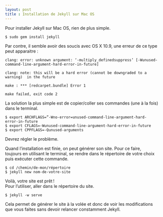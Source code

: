 ```yaml
---
layout: post
title : Installation de Jekyll sur Mac OS
---
```


Pour installer Jekyll sur Mac OS, rien de plus simple.

	$ sudo gem install jekyll		
Par contre, il semble avoir des soucis avec OS X 10.9, une erreur de ce type peut apparaitre :	
	
	clang: error: unknown argument: ‘-multiply_definedsuppress’ [-Wunused-		command-line-argument-hard-error-in-future]
	
	clang: note: this will be a hard error (cannot be downgraded to a warning) 	in the future
	
	make : *** [redcarpet.bundle] Error 1
	
	make failed, exit code 2		
La solution la plus simple est de copier/coller ses commandes (une à la fois) dans le terminal.

	$ export ARCHFLAGS=”-Wno-error=unused-command-line-argument-hard-error-in-future
	$ export CFLAGS=-Wunused-command-line-argument-hard-error-in-future
	$ export CPPFLAGS=-Qunused-arguments
Devrez régler le problème.

Quand l’installation est finie, on peut générer son site. Pour ce faire, toujours en utilisant le terminal, se rendre dans le répertoire de votre choix puis exécuter cette commande.

	$ cd /chemin/de-mon/répertoire	
	$ jekyll new nom-de-votre-site
Voilà, votre site est prêt !	
Pour l’utiliser, aller dans le répertoire du site.

	$ jekyll -w serve
Cela permet de générer le site à la volée et donc de voir les modifications que vous faites sans devoir relancer constamment Jekyll. 
